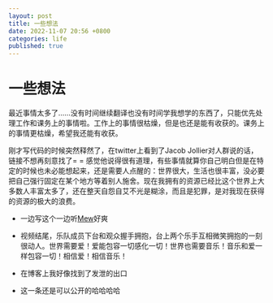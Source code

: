 ```yaml
---
layout: post
title: 一些想法
date: 2022-11-07 20:56 +0800
categories: life
published: true
---
```


# 一些想法

最近事情太多了……没有时间继续翻译也没有时间学我想学的东西了，只能优先处理工作和课务上的事情啦。工作上的事情很枯燥，但是也还是能有收获的。课务上的事情更枯燥，希望我还能有收获。

刚才写代码的时候突然释然了，在twitter上看到了Jacob Jollier对人群说的话，链接不想再刻意找了= = 感觉他说得很有道理，有些事情就算你自己明白但是在特定的时候也未必能想起来，还是需要人点醒的：世界很大，生活也很丰富，没必要把自己强行固定在某个地方等着别人施舍。现在我拥有的资源已经比这个世界上大多数人丰富太多了，还在整天自怨自艾不光是糊涂，而且是犯罪，是对我现在获得的资源的极大的浪费。

* 一边写这个一边听[Mew](https://www.youtube.com/watch?v=pJZAj9pZic0)好爽

* 视频结尾，乐队成员下台和观众握手拥抱，台上两个乐手互相微笑拥抱的一刻很动人。世界需要爱！爱能包容一切感化一切！世界也需要音乐！音乐和爱一样包容一切！相信爱！相信音乐！

* 在博客上我好像找到了发泄的出口

* 这一条还是可以公开的哈哈哈哈


